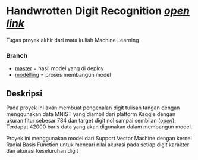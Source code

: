 # Handwrotten Digit Recognition [_open link_](https://deploy-digit-recognition.herokuapp.com)
Tugas proyek akhir dari mata kuliah Machine Learning

### Branch
- [master](https://github.com/RTAgung/digit-recognition/tree/master) = hasil model yang di deploy
- [modelling](https://github.com/RTAgung/digit-recognition/tree/modelling) = proses membangun model 

## Deskripsi
Pada proyek ini akan membuat pengenalan digit tulisan tangan dengan menggunakan data MNIST yang diambil dari platform Kaggle dengan ukuran fitur sebesar 784 dan target digit nol sampai sembilan ([_open_](https://www.kaggle.com/animatronbot/mnist-digit-recognizer)). Terdapat 42000 baris data yang akan digunakan dalam membangun model. 

Proyek ini menggunakan model dari Support Vector Machine dengan kernel Radial Basis Function untuk mencari nilai akurasi pada setiap digit karakter dan akurasi keseluruhan digit
